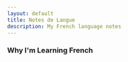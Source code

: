 ```yaml
---
layout: default
title: Notes de Langue
description: My French language notes
---
```


### Why I'm Learning French
